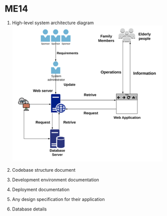 # ME14

1. High-level system architecture diagram
![Image text](https://github.com/hlii0085/ME14/blob/master/img-folder/system%20structure.png)

2. Codebase structure document

3. Development environment documentation

4. Deployment documentation

5. Any design specification for their application

6. Database details

